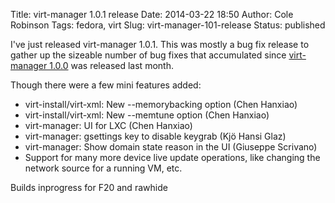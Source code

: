 Title: virt-manager 1.0.1 release
Date: 2014-03-22 18:50
Author: Cole Robinson
Tags: fedora, virt
Slug: virt-manager-101-release
Status: published

I've just released virt-manager 1.0.1. This was mostly a bug fix release to gather up the sizeable number of bug fixes that accumulated since [virt-manager 1.0.0](http://blog.wikichoon.com/2014/02/virt-manager-100-released.html) was released last month.

Though there were a few mini features added:

-   virt-install/virt-xml: New --memorybacking option (Chen Hanxiao)
-   virt-install/virt-xml: New --memtune option (Chen Hanxiao)
-   virt-manager: UI for LXC <idmap> (Chen Hanxiao)</idmap>
-   virt-manager: gsettings key to disable keygrab (Kjö Hansi Glaz)
-    virt-manager: Show domain state reason in the UI (Giuseppe Scrivano)
-    Support for many more device live update operations, like changing the network source for a running VM, etc.

Builds inprogress for F20 and rawhide
